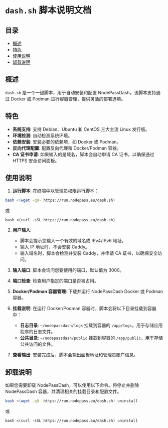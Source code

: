 # `dash.sh` 脚本说明文档

## 目录

- [概述](#概述)
- [特色](#特色)
- [使用说明](#使用说明)
- [卸载说明](#卸载说明)

## 概述

`dash.sh` 是一个一键脚本，用于自动安装和配置 NodePassDash。该脚本支持通过 Docker 或 Podman 进行容器管理，提供灵活的部署选项。

## 特色

- **系统支持**: 支持 Debian、Ubuntu 和 CentOS 三大主流 Linux 发行版。
- **环境检测**: 自动检测系统环境。
- **依赖安装**: 安装必要的依赖项，如 Docker 或 Podman。
- **反向代理配置**: 配置反向代理和 Docker/Podman 容器。
- **CA 证书申请**: 如果输入的是域名，脚本会自动申请 CA 证书，以确保通过 HTTPS 安全访问面板。

## 使用说明

1. **运行脚本**: 在终端中以管理员权限运行脚本：
```bash
bash <(wget -qO- https://run.nodepass.eu/dash.sh)
```
或
```
bash <(curl -sSL https://run.nodepass.eu/dash.sh)
```

2. **用户输入**:
   - 脚本会提示您输入一个有效的域名或 IPv4/IPv6 地址。
   - 输入 IP 地址时，不会安装 Caddy。
   - 输入域名时，脚本会检测并安装 Caddy，并申请 CA 证书，以确保安全访问。

3. **输入端口**: 脚本会询问您要使用的端口，默认值为 3000。

4. **端口检查**: 检查用户指定的端口是否被占用。

5. **Docker/Podman 容器管理**: 下载并运行 NodePassDash Docker 或 Podman 容器。

6. **挂载说明**: 在运行 Docker/Podman 容器时，脚本会将以下目录挂载到容器中：
   - **日志目录**: `~/nodepassdash/logs` 挂载到容器的 `/app/logs`，用于存储应用程序的日志文件。
   - **公共目录**: `~/nodepassdash/public` 挂载到容器的 `/app/public`，用于存储公共访问的文件。

7. **查看输出**: 安装完成后，脚本会输出面板地址和管理员账户信息。

## 卸载说明

如果您需要卸载 NodePassDash，可以使用以下命令。将停止并删除 NodePassDash 容器，并清理相关的挂载目录和配置文件。

```bash
bash <(wget -qO- https://run.nodepass.eu/dash.sh) uninstall
```
或
```
bash <(curl -sSL https://run.nodepass.eu/dash.sh) uninstall
```
